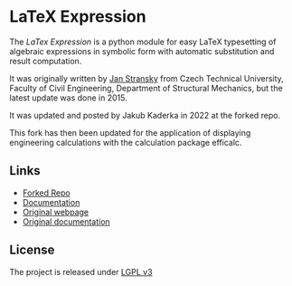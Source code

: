 # LaTeX Expression

The *LaTex Expression* is a python module for easy LaTeX typesetting of algebraic
expressions in symbolic form with automatic substitution and result computation.

It was originally written by [Jan Stransky](https://mech.fsv.cvut.cz/~stransky)
from Czech Technical University, Faculty of Civil Engineering, Department of
Structural Mechanics, but the latest update was done in 2015.

It was updated and posted by Jakub Kaderka in 2022 at the forked repo.

This fork has then been updated for the application of displaying engineering 
calculations with the calculation package efficalc.

## Links
* [Forked Repo](https://github.com/kajusK/latexexpr)
* [Documentation](https://kajusk.github.io/latexexpr/)
* [Original webpage](https://mech.fsv.cvut.cz/~stransky/en/software/latexexpr/)
* [Original documentation](https://mech.fsv.cvut.cz/~stransky/software/latexexpr/doc/index.html)


## License
The project is released under [LGPL v3](https://www.gnu.org/licenses/lgpl-3.0.en.html)
